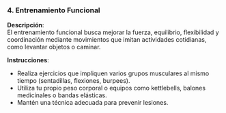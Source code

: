 ### 4. Entrenamiento Funcional

**Descripción**:  
El entrenamiento funcional busca mejorar la fuerza, equilibrio, flexibilidad y coordinación mediante movimientos que imitan actividades cotidianas, como levantar objetos o caminar.

**Instrucciones**:  
- Realiza ejercicios que impliquen varios grupos musculares al mismo tiempo (sentadillas, flexiones, burpees).
- Utiliza tu propio peso corporal o equipos como kettlebells, balones medicinales o bandas elásticas.
- Mantén una técnica adecuada para prevenir lesiones.